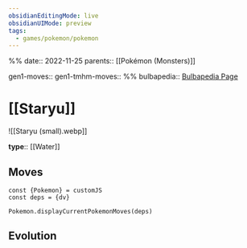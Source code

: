 ```yaml
---
obsidianEditingMode: live
obsidianUIMode: preview
tags:
  - games/pokemon/pokemon
---
```

%%
date:: 2022-11-25
parents:: [[Pokémon (Monsters)]]

gen1-moves:: 
gen1-tmhm-moves::
%%
bulbapedia:: [Bulbapedia Page](https://bulbapedia.bulbagarden.net/wiki/Staryu_(Pok%C3%A9mon))

# [[Staryu]]

![[Staryu (small).webp]]

**type**:: [[Water]]

## Moves

```dataviewjs
const {Pokemon} = customJS
const deps = {dv}

Pokemon.displayCurrentPokemonMoves(deps)
```

## Evolution
